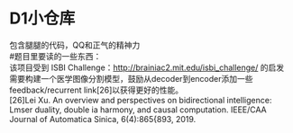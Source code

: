 D1小仓库
====
包含腿腿的代码，QQ和正气的精神力<br>
#题目里要读的一些东西：<br>
该项目受到 ISBI Challenge：http://brainiac2.mit.edu/isbi_challenge/ 的启发<br>
需要构建一个医学图像分割模型，鼓励从decoder到encoder添加一些feedback/recurrent link[26]以获得更好的性能。<br>
[26]Lei Xu. An overview and perspectives on bidirectional intelligence: Lmser duality, double ia harmony, and causal computation. IEEE/CAA Journal of Automatica Sinica, 6(4):865{893, 2019.<br>
